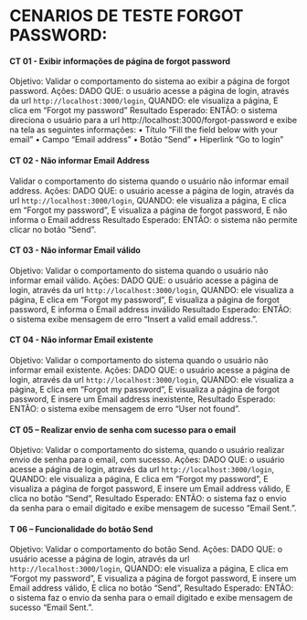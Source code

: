 # CENARIOS DE TESTE FORGOT PASSWORD:

#### CT 01 - Exibir informações de página de forgot password 
Objetivo: 
Validar o comportamento do sistema ao exibir a página de forgot password.
Ações: 
DADO QUE: o usuário acesse a página de login, através da url `http://localhost:3000/login`,
QUANDO: ele visualiza a página, E clica em “Forgot my password”
Resultado Esperado:
ENTÃO: o sistema direciona o usuário para a url http://localhost:3000/forgot-password e exibe na tela as seguintes informações:
•	Título “Fill the field below with your email”
•	Campo “Email address”
•	Botão “Send”
•	Hiperlink “Go to login”


#### CT 02 - Não informar Email Address
Validar o comportamento do sistema quando o usuário não informar email address.
Ações: 
DADO QUE: o usuário acesse a página de login, através da url `http://localhost:3000/login`,
QUANDO: ele visualiza a página, E clica em “Forgot my password”, E visualiza a página de forgot password, E não informa o Email address
Resultado Esperado:
ENTÃO: o sistema não permite clicar no botão “Send”.


#### CT 03 - Não informar Email válido 
Objetivo: 
Validar o comportamento do sistema quando o usuário não informar email válido.
Ações: 
DADO QUE: o usuário acesse a página de login, através da url `http://localhost:3000/login`,
QUANDO: ele visualiza a página, E clica em “Forgot my password”, E visualiza a página de forgot password, E informa o Email address inválido
Resultado Esperado:
ENTÃO: o sistema exibe mensagem de erro “Insert a valid email address.”.


#### CT 04 - Não informar Email existente 
Objetivo: 
Validar o comportamento do sistema quando o usuário não informar email existente.
Ações: 
DADO QUE: o usuário acesse a página de login, através da url `http://localhost:3000/login`,
QUANDO: ele visualiza a página, E clica em “Forgot my password”, E visualiza a página de forgot password, E insere um Email address inexistente,
Resultado Esperado:
ENTÃO: o sistema exibe mensagem de erro “User not found”.

#### CT 05 – Realizar envio de senha com sucesso para o email
Objetivo: 
Validar o comportamento do sistema, quando o usuário realizar envio de senha para o email, com sucesso.
Ações: 
DADO QUE: o usuário acesse a página de login, através da url `http://localhost:3000/login`,
QUANDO: ele visualiza a página, E clica em “Forgot my password”, E visualiza a página de forgot password, E insere um Email address válido, E clica no botão “Send”,
Resultado Esperado:
ENTÃO: o sistema faz o envio da senha para o email digitado e exibe mensagem de sucesso “Email Sent.”.

#### T 06 – Funcionalidade do botão Send
Objetivo: 
Validar o comportamento do botão Send.
Ações: 
DADO QUE: o usuário acesse a página de login, através da url `http://localhost:3000/login`,
QUANDO: ele visualiza a página, E clica em “Forgot my password”, E visualiza a página de forgot password, E insere um Email address válido, E clica no botão “Send”,
Resultado Esperado:
ENTÃO: o sistema faz o envio da senha para o email digitado e exibe mensagem de sucesso “Email Sent.”.




